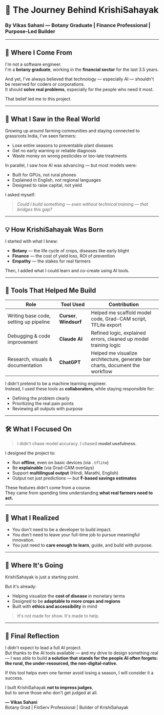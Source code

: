 # 🌱 The Journey Behind KrishiSahayak  
### By Vikas Sahani — Botany Graduate | Finance Professional | Purpose-Led Builder

---

## 🧭 Where I Come From

I'm not a software engineer.  
I'm a **botany graduate**, working in the **financial sector** for the last 3.5 years.

And yet, I've always believed that technology — especially AI — shouldn't be reserved for coders or corporations.  
It should **solve real problems**, especially for the people who need it most.

That belief led me to this project.

---

## 🌾 What I Saw in the Real World

Growing up around farming communities and staying connected to grassroots India, I've seen farmers:
- Lose entire seasons to preventable plant diseases
- Get no early warning or reliable diagnosis
- Waste money on wrong pesticides or too-late treatments

In parallel, I saw how AI was advancing — but most models were:
- Built for GPUs, not rural phones
- Explained in English, not regional languages
- Designed to raise capital, not yield

I asked myself:
> _Could I build something — even without technical training — that bridges this gap?_

---

## 💡 How KrishiSahayak Was Born

I started with what I knew:
- **Botany** — the life cycle of crops, diseases like early blight
- **Finance** — the cost of yield loss, ROI of prevention
- **Empathy** — the stakes for real farmers

Then, I added what I could learn and co-create using AI tools.

---

## 🧰 Tools That Helped Me Build

| Role | Tool Used | Contribution |
|------|-----------|--------------|
| Writing base code, setting up pipeline | **Cursor**, **Windsurf** | Helped me scaffold model code, Grad-CAM script, TFLite export |
| Debugging & code improvement | **Claude AI** | Refined logic, explained errors, cleaned up model training logic |
| Research, visuals & documentation | **ChatGPT** | Helped me visualize architecture, generate bar charts, document the workflow |

I didn't pretend to be a machine learning engineer.  
Instead, I used these tools as **collaborators**, while staying responsible for:
- Defining the problem clearly
- Prioritizing the real pain points
- Reviewing all outputs with purpose

---

## 🛠 What I Focused On

> I didn't chase model accuracy. I chased **model usefulness**.

I designed the project to:
- Run **offline**, even on basic devices (via `.tflite`)
- Be **explainable** (via Grad-CAM overlays)
- Support **multilingual output** (Hindi, Marathi, English)
- Output not just predictions — but **₹-based savings estimates**

These features didn't come from a course.  
They came from spending time understanding **what real farmers need to act.**

---

## 🧠 What I Realized

- You don't need to be a developer to build impact.  
- You don't need to leave your full-time job to pursue meaningful innovation.  
- You just need to **care enough to learn**, guide, and build with purpose.

---

## 📍 Where It's Going

KrishiSahayak is just a starting point.

But it's already:
- Helping visualize the **cost of disease** in monetary terms
- Designed to be **adaptable to more crops and regions**
- Built with **ethics and accessibility** in mind

> It's not made for show. It's made to help.

---

## 🙏 Final Reflection

I didn't expect to lead a full AI project.  
But thanks to the AI tools available — and my drive to design something real — I was able to build **a solution that stands for the people AI often forgets: the rural, the under-resourced, the non-digital-native.**

If this tool helps even one farmer avoid losing a season, I will consider it a success.

I built KrishiSahayak **not to impress judges**,  
but to serve those who don't get judged at all.

**— Vikas Sahani**  
Botany Grad | FinServ Professional | Builder of KrishiSahayak
